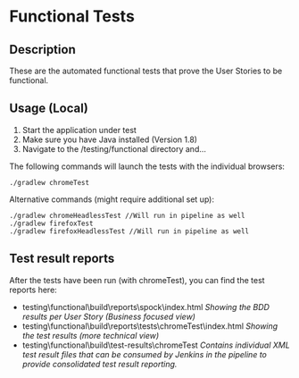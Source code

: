# Functional Tests

## Description

These are the automated functional tests that prove the User Stories to be functional.

## Usage (Local)

1. Start the application under test
2. Make sure you have Java installed (Version 1.8)
3. Navigate to the /testing/functional directory and...

The following commands will launch the tests with the individual browsers:

    ./gradlew chromeTest

Alternative commands (might require additional set up):

    ./gradlew chromeHeadlessTest //Will run in pipeline as well
    ./gradlew firefoxTest
    ./gradlew firefoxHeadlessTest //Will run in pipeline as well

## Test result reports

After the tests have been run (with chromeTest), you can find the test reports here:

- testing\functional\build\reports\spock\index.html _Showing the BDD results per User Story (Business focused view)_
- testing\functional\build\reports\tests\chromeTest\index.html _Showing the test results (more technical view)_
- testing\functional\build\test-results\chromeTest _Contains individual XML test result files that can be consumed by Jenkins in the pipeline to provide consolidated test result reporting._
